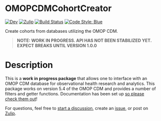# OMOPCDMCohortCreator

[![Dev](https://img.shields.io/badge/docs-dev-blue.svg)](https://juliahealth.org/OMOPCDMCohortCreator.jl/dev/)
[![Zulip](https://img.shields.io/badge/zulip-join_chat-brightgreen.svg)](https://julialang.zulipchat.com/#narrow/stream/237221-biology-health-and-medicine)
[![Build Status](https://github.com/JuliaHealth/OMOPCDMCohortCreator.jl/workflows/CI/badge.svg)](https://github.com/JuliaHealth/OMOPCDMCohortCreator.jl/actions)
[![Code Style: Blue](https://img.shields.io/badge/code%20style-blue-4495d1.svg)](https://github.com/invenia/BlueStyle)

<!--TODO: Maybe add code coverage one day-->

Create cohorts from databases utilizing the OMOP CDM.

> **NOTE: WORK IN PROGRESS. API HAS NOT BEEN STABILIZED YET. EXPECT BREAKS UNTIL VERSION 1.0.0**

# Description

This is a **work in progress package** that allows one to interface with an OMOP CDM database for observational health research and analytics.
This package works on version 5.4 of the OMOP CDM and provides a number of filters and getter functions.
Documentation has been set up [so please check them out](https://juliahealth.org/OMOPCDMCohortCreator.jl)!

For questions, feel free to [start a discussion](https://github.com/JuliaHealth/OMOPCDMCohortCreator.jl/discussions), create an [issue](https://github.com/JuliaHealth/OMOPCDMCohortCreator.jl/issues), or post on [Zulip](https://github.com/JuliaHealth/OMOPCDMCohortCreator.jl/discussions).
